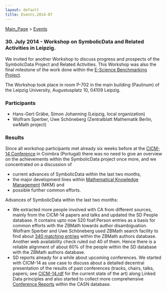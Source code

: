 ```yaml
---
layout: default
title: Events.2014-07
---
```


[Main\_Page](Main_Page "wikilink") \> [Events](Events "wikilink")

### 30. July 2014 - Workshop on SymbolicData and Related Activities in Leipzig.

We invited for another Workshop to discuss progress and prospects of the SymbolicData Project and Related Activities. This Workshop was also the final milestone of the work done within the [E-Science Benchmarking Project](Projects.EScience "wikilink").

The Workshop took place in room P-702 in the main building (Paulinum) of the Leipzig University, Augustusplatz 10, 04109 Leipzig.

### Participants

-   Hans-Gert Gräbe, Simon Johanning (Leipzig, local organization)
-   Wolfram Sperber, Uwe Schöneberg (Zentralblatt Mathematik Berlin, swMath project)

### Results

Since all workshop participants met already six weeks before at the [CICM-14 Conference](http://www.cicm-conference.org/2014/cicm.php) in Coimbra (Portugal) there was no need to give an overview on the achievements within the SymbolicData project once more, and we concentrated on a discussion of

-   current advances of SymbolicData within the last two months,
-   the major development lines within [Mathematical Knowledge Management](http://www.mkm-ig.org/) (MKM) and
-   possible further common efforts.

Advances of SymbolicData within the last two months:

-   We extracted more people involved with CA from different sources, mainly from the CICM-14 papers and talks and updated the SD People database. It contains upto now 520 foaf:Person entries as a basis for common efforts with the ZBMath towards author disambiguation. Wolfram Sperber and Uwe Schöneberg used ZBMath search facility to find about [340 matching entries](http://symbolicdata.org/Data/ZBMathPeople/) within the ZBMath authors database. Another web availability check ruled out 40 of them. Hence there is a reliable alignment of about 60% of the people within the SD database with the ZBMath authors database.
-   SD reports already for a while about upcoming conferences. We started with CICM-14 as use case to discuss about a detailed decentral presentation of the results of past conferences (tracks, chairs, talks, papers; see [CICM-14.rdf](http://symbolicdata.org/Uploads/CICM-14.rdf) for the current state of the art) along Linked Data principles and also started to collect more comprehensive [Conference Reports](http://symbolicdata.org/casn/ConferenceReports/) within the CASN database.


